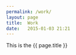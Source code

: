 ```yaml
---
permalink: /work/
layout: page
title:  Work
date:   2015-01-03 21:21
---
```


This is the {{ page.title }}
